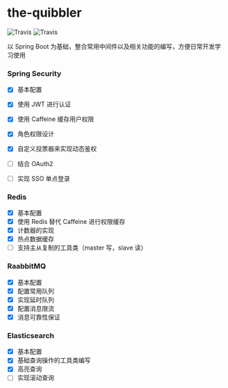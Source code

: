 # the-quibbler
![Travis](https://img.shields.io/badge/JDK-1.11-orange.svg)
![Travis](https://img.shields.io/badge/SpringBoot-2.5.x-brightgreen.svg)

以 Spring Boot 为基础，整合常用中间件以及相关功能的编写，方便日常开发学习使用

### Spring Security
- [x] 基本配置
- [x] 使用 JWT 进行认证
- [x] 使用 Caffeine 缓存用户权限
- [x] 角色权限设计
- [x] 自定义投票器来实现动态鉴权
- [ ] 结合 OAuth2
- [ ] 实现 SSO 单点登录


### Redis
- [x] 基本配置
- [x] 使用 Redis 替代 Caffeine 进行权限缓存
- [x] 计数器的实现
- [x] 热点数据缓存
- [ ] 支持主从复制的工具类（master 写，slave 读）

### RaabbitMQ
- [x] 基本配置
- [x] 配置常用队列
- [x] 实现延时队列
- [x] 配置消息限流
- [x] 消息可靠性保证

### Elasticsearch
- [x] 基本配置
- [x] 基础查询操作的工具类编写
- [x] 高亮查询
- [ ] 实现滚动查询
